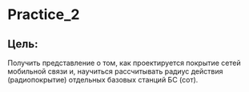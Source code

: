 # Practice_2

## Цель:
Получить представление о том, как проектируется покрытие сетей
мобильной связи и, научиться рассчитывать радиус действия (радиопокрытие) 
отдельных базовых станций БС (сот).
